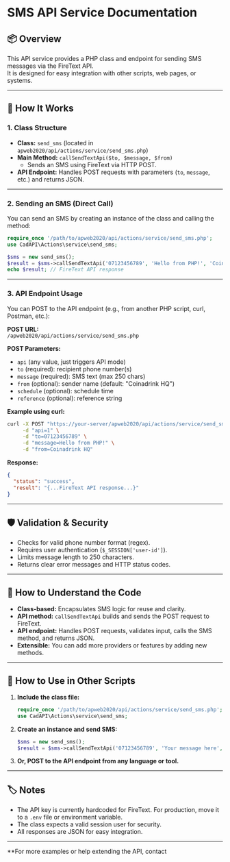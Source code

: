 # SMS API Service Documentation

## 📦 Overview

This API service provides a PHP class and endpoint for sending SMS messages via the FireText API.  
It is designed for easy integration with other scripts, web pages, or systems.

---

## 🚀 How It Works

### 1. Class Structure

- **Class:** `send_sms` (located in `apweb2020/api/actions/service/send_sms.php`)
- **Main Method:** `callSendTextApi($to, $message, $from)`
  - Sends an SMS using FireText via HTTP POST.
- **API Endpoint:** Handles POST requests with parameters (`to`, `message`, etc.) and returns JSON.

---

### 2. Sending an SMS (Direct Call)

You can send an SMS by creating an instance of the class and calling the method:

```php
require_once '/path/to/apweb2020/api/actions/service/send_sms.php';
use CadAPI\Actions\service\send_sms;

$sms = new send_sms();
$result = $sms->callSendTextApi('07123456789', 'Hello from PHP!', 'Coinadrink HQ');
echo $result; // FireText API response
```

---

### 3. API Endpoint Usage

You can POST to the API endpoint (e.g., from another PHP script, curl, Postman, etc.):

**POST URL:**  
`/apweb2020/api/actions/service/send_sms.php`

**POST Parameters:**
- `api` (any value, just triggers API mode)
- `to` (required): recipient phone number(s)
- `message` (required): SMS text (max 250 chars)
- `from` (optional): sender name (default: "Coinadrink HQ")
- `schedule` (optional): schedule time
- `reference` (optional): reference string

**Example using curl:**
```bash
curl -X POST "https://your-server/apweb2020/api/actions/service/send_sms.php" \
     -d "api=1" \
     -d "to=07123456789" \
     -d "message=Hello from PHP!" \
     -d "from=Coinadrink HQ"
```

**Response:**
```json
{
  "status": "success",
  "result": "{...FireText API response...}"
}
```

---

## 🛡️ Validation & Security

- Checks for valid phone number format (regex).
- Requires user authentication (`$_SESSION['user-id']`).
- Limits message length to 250 characters.
- Returns clear error messages and HTTP status codes.

---

## 🧩 How to Understand the Code

- **Class-based:** Encapsulates SMS logic for reuse and clarity.
- **API method:** `callSendTextApi` builds and sends the POST request to FireText.
- **API endpoint:** Handles POST requests, validates input, calls the SMS method, and returns JSON.
- **Extensible:** You can add more providers or features by adding new methods.

---

## 📝 How to Use in Other Scripts

1. **Include the class file:**
   ```php
   require_once '/path/to/apweb2020/api/actions/service/send_sms.php';
   use CadAPI\Actions\service\send_sms;
   ```

2. **Create an instance and send SMS:**
   ```php
   $sms = new send_sms();
   $result = $sms->callSendTextApi('07123456789', 'Your message here', 'Coinadrink HQ');
   ```

3. **Or, POST to the API endpoint from any language or tool.**

---

## 🏷️ Notes

- The API key is currently hardcoded for FireText. For production, move it to a `.env` file or environment variable.
- The class expects a valid session user for security.
- All responses are JSON for easy integration.

---

**For more examples or help extending the API, contact